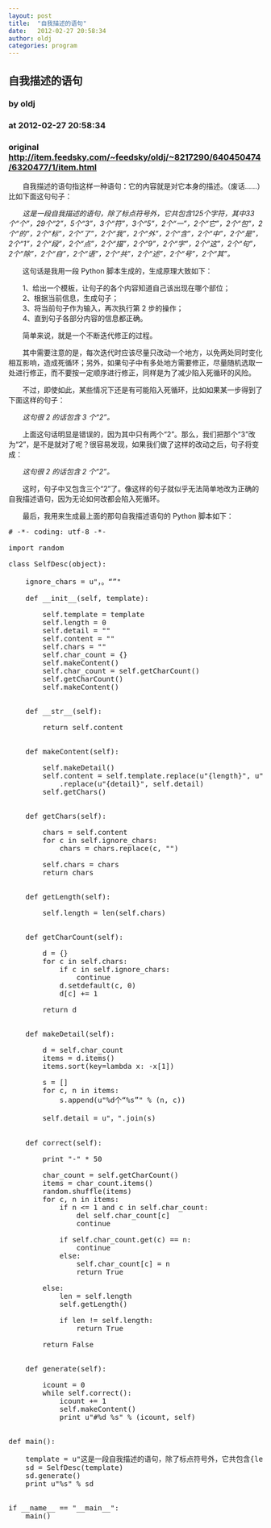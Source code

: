 ```yaml
---
layout: post
title:  "自我描述的语句"
date:   2012-02-27 20:58:34
author: oldj
categories: program
---
```


## 自我描述的语句
### by oldj
### at 2012-02-27 20:58:34
### original <http://item.feedsky.com/~feedsky/oldj/~8217290/640450474/6320477/1/item.html>

<p>　　自我描述的语句指这样一种语句：它的内容就是对它本身的描述。（废话……）比如下面这句句子：</p>

<p style="font-style:italic">　　这是一段自我描述的语句，除了标点符号外，它共包含125个字符，其中33个“个”，29个“2”，5个“3”，3个“符”，3个“5”，2个“一”，2个“它”，2个“包”，2个“的”，2个“标”，2个“了”，2个“我”，2个“外”，2个“含”，2个“中”，2个“是”，2个“1”，2个“段”，2个“点”，2个“描”，2个“9”，2个“字”，2个“这”，2个“句”，2个“除”，2个“自”，2个“语”，2个“共”，2个“述”，2个“号”，2个“其”。</p>

<p>　　这句话是我用一段 Python 脚本生成的，生成原理大致如下：</p>

<p>　　1、给出一个模板，让句子的各个内容知道自己该出现在哪个部位；<br>
　　2、根据当前信息，生成句子；<br>
　　3、将当前句子作为输入，再次执行第 2 步的操作；<br>
　　4、直到句子各部分内容的信息都正确。</p>

<p>　　简单来说，就是一个不断迭代修正的过程。</p>

<p>　　其中需要注意的是，每次迭代时应该尽量只改动一个地方，以免两处同时变化相互影响，造成死循环；另外，如果句子中有多处地方需要修正，尽量随机选取一处进行修正，而不要按一定顺序进行修正，同样是为了减少陷入死循环的风险。</p>

<p>　　不过，即使如此，某些情况下还是有可能陷入死循环，比如如果某一步得到了下面这样的句子：</p>

<p style="font-style:italic">　　这句很 2 的话包含 3 个“2”。</p>

<p>　　上面这句话明显是错误的，因为其中只有两个“2”。那么，我们把那个“3”改为“2”，是不是就对了呢？很容易发现，如果我们做了这样的改动之后，句子将变成：</p>

<p style="font-style:italic">　　这句很 2 的话包含 2 个“2”。</p>

<p>　　这时，句子中又包含三个“2”了。像这样的句子就似乎无法简单地改为正确的自我描述语句，因为无论如何改都会陷入死循环。</p>

<p>　　最后，我用来生成最上面的那句自我描述语句的 Python 脚本如下：</p>

<pre>
# -*- coding: utf-8 -*-

import random

class SelfDesc(object):

    ignore_chars = u&quot;，。“”&quot;

    def __init__(self, template):

        self.template = template
        self.length = 0
        self.detail = &quot;&quot;
        self.content = &quot;&quot;
        self.chars = &quot;&quot;
        self.char_count = {}
        self.makeContent()
        self.char_count = self.getCharCount()
        self.getCharCount()
        self.makeContent()


    def __str__(self):

        return self.content


    def makeContent(self):

        self.makeDetail()
        self.content = self.template.replace(u&quot;{length}&quot;, u&quot;%d&quot; % self.length)\
            .replace(u&quot;{detail}&quot;, self.detail)
        self.getChars()


    def getChars(self):

        chars = self.content
        for c in self.ignore_chars:
            chars = chars.replace(c, &quot;&quot;)

        self.chars = chars
        return chars


    def getLength(self):

        self.length = len(self.chars)


    def getCharCount(self):

        d = {}
        for c in self.chars:
            if c in self.ignore_chars:
                continue
            d.setdefault(c, 0)
            d[c] += 1

        return d


    def makeDetail(self):

        d = self.char_count
        items = d.items()
        items.sort(key=lambda x: -x[1])

        s = []
        for c, n in items:
            s.append(u&quot;%d个“%s”&quot; % (n, c))

        self.detail = u&quot;，&quot;.join(s)


    def correct(self):

        print &quot;-&quot; * 50

        char_count = self.getCharCount()
        items = char_count.items()
        random.shuffle(items)
        for c, n in items:
            if n &lt;= 1 and c in self.char_count:
                del self.char_count[c]
                continue

            if self.char_count.get(c) == n:
                continue
            else:
                self.char_count[c] = n
                return True

        else:
            len = self.length
            self.getLength()

            if len != self.length:
                return True

        return False


    def generate(self):

        icount = 0
        while self.correct():
            icount += 1
            self.makeContent()
            print u&quot;#%d %s&quot; % (icount, self)


def main():

    template = u&quot;这是一段自我描述的语句，除了标点符号外，它共包含{length}个字符，其中{detail}。&quot;
    sd = SelfDesc(template)
    sd.generate()
    print u&quot;%s&quot; % sd


if __name__ == &quot;__main__&quot;:
    main()

</pre><img src="http://www1.feedsky.com/t1/640450474/oldj/feedsky/s.gif?r=http://item.feedsky.com/~feedsky/oldj/~8217290/640450474/6320477/1/item.html" border="0" height="0" width="0">